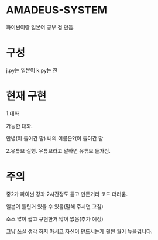 # AMADEUS-SYSTEM
파이썬이랑 일본어 공부 겸 만듬.

# 구성

j.py는 일본어
k.py는 한

# 현재 구현

1.대화

가능한 대화.

안녕(이 들어간 말)
너의 이름은?(이 들어간 말

2.유튜브 실행.
유튜브라고 말하면 유튜브 들가짐.
# 주의

중2가
파이썬 강좌 2시간정도 듣고 만든거라
코드 더러움.

일본어 틀린거 있을 수 있음(말해 주시면 고침)

소스 많이 짧고 구현한거 많이 없음(추가 예정)

그냥 쓰실 생각 하지 마시고 자신이 만드시는게 훨씬 퀄이 높을겁니다.
